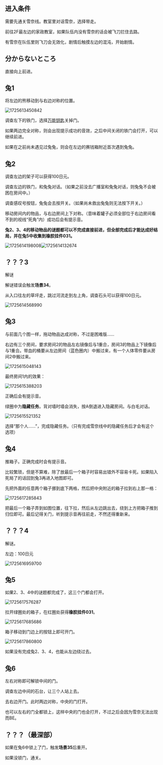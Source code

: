 ## 进入条件

需要先通关雪奈线。教室里对话雪奈，选择带走。

前往2F最左边的家政教室，如果队伍内没有雪奈的话会被飞刀拦住去路。

有雪奈在队伍里则飞刀会无效化，剧情后触摸左边的混沌，开始剧情。

## 分からないところ

直接向上前进。

## 兔1

将左边的熊移动到与右边对称的位置。

![1725613450842](image/05兔/1725613450842.png)

调查左下的铁门，选择[万能钥匙](04雪奈.md)关掉门。

如果两边完全对称，则会出现提示成功的音效，之后中间关闭的铁门会打开，可以继续前进。

如果在之前尚未遇见过兔兔，则会在左边的赛钱箱附近首次遇到兔兔。

## 兔2

调查左边的架子可以获得100日元。

调查左边的铁门，和兔兔对话。（如果之前没去广播室和兔兔对话，则兔兔不会被困在房间中。）

调查感叹号按钮，兔兔会去按开关。（如果尚未救出兔兔则无法按下开关。）



移动房间内的物品，与右边房间上下对称。（意味着罐子必须全部位于右边房间看不到的视线“死角”内）成功后会有提示音。

**兔2、3、4的移动物品的谜题都可以不完成直接前进，但全部完成后才能达成好结局，并在兔5中收集到橡胶挂件031。**

![1725614198008](image/05兔/1725614198008.png)![1725614132674](image/05兔/1725614132674.png)

## ？？？3

解谜

解谜错误会触发**场景34**。

从入口往左的草坪走，跳过河流走到左上角，调查石头可以获得100日元。

![1725614568990](image/05兔/1725614568990.png)

## 兔3

与前面几个图一样，拖动物品达成对称，不过是困难版……

右边有三个房间，要求房间2的物品左右镜像后与1重合，房间3的物品上下镜像后与1重合。带血的桶要从左边房间（蓝色圈内）中搬过来，有一个人体零件要从房间2中搬过来。

![1725615048143](image/05兔/1725615048143.png)

最终房间1内的效果：

![1725615388203](image/05兔/1725615388203.png)

正确后会有提示音。

绿圈中为**隐藏任务**。背对墙时墙会消失，按A倒退进入隐藏房间。与白毛对话。

![1725615521352](image/05兔/1725615521352.png)

选择“那个人……”，完成隐藏任务。（只有完成雪奈线中的隐藏任务后才会有这个选项）

## 兔4

推箱子。正确完成时会有提示音。

比较繁琐，但是不算难，除了放最后一个箱子时容易出错外不容易卡死。如果陷入死局了的话回到兔3再进入地图即可。

先把外面的任意两个箱子挪到底下两格，然后把中央附近的箱子拉到右上那一格：

![1725617285843](image/05兔/1725617285843.jpg)

把最后一个箱子弄到如图位置，往下拉，然后从左边跳出去，绕到上方把箱子推到归位即可。最后记得关门，听到提示音再往前走，不然还得重新来。

## ？？？4

解谜。

左边：100日元

![1725616959700](image/05兔/1725616959700.png)

## 兔5

如果2、3、4中的谜题都完成了，这三个门都会打开。

![1725617576287](image/05兔/1725617576287.png)

拉开绿圈处的箱子，在红圈处获得**橡胶挂件031**。

![1725617685686](image/05兔/1725617685686.png)

箱子移动到门边上的按钮上即可开门。

![1725617860800](image/05兔/1725617860800.png)

如果没有完成兔2、3、4，也能从左边绕过去。

## 兔6

左右对称即可解锁中间的门。

调查左边中间的石台，让三个人站上去。

去右边开门。此时两边对称，中央的门打开。

也可以左右的门全都锁上，这样中央的门也会打开，不过之后会因为雪奈无法出现而BE。

## ？？？（最深部）

如果在兔6中锁上了门，触发**场景35**后重开。

如果没锁门，通关。
